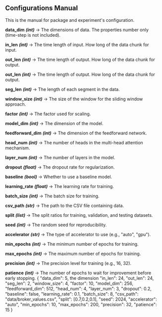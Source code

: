 ## Configurations Manual
This is the manual for package and experiment's configuration.

**data_dim** ***(int)*** ->  The dimensions of data. The properties number only (time-step is not included).

**in_len** ***(int)*** -> The time length of input. How long of the data chunk for input.

**out_len** ***(int)*** -> The time length of output. How long of the data chunk for output.

**out_len** ***(int)*** -> The time length of output. How long of the data chunk for output.

**seg_len** ***(int)*** -> The length of each segment in the data.

**window_size** ***(int)*** -> The size of the window for the sliding window approach.

**factor** ***(int)*** -> The factor used for scaling.

**model_dim** ***(int)*** -> The dimension of the model.

**feedforward_dim** ***(int)*** -> The dimension of the feedforward network.

**head_num** ***(int)*** -> The number of heads in the multi-head attention mechanism.

**layer_num** ***(int)*** -> The number of layers in the model.

**dropout** ***(float)*** -> The dropout rate for regularization.

**baseline** ***(bool)*** -> Whether to use a baseline model.

**learning_rate** ***(float)*** -> The learning rate for training.

**batch_size** ***(int)*** -> The batch size for training.

**csv_path** ***(str)*** -> The path to the CSV file containing data.

**split** ***(list)*** -> The split ratios for training, validation, and testing datasets.

**seed** ***(int)*** -> The random seed for reproducibility.

**accelerator** ***(str)*** -> The type of accelerator to use (e.g., "auto", "gpu").

**min_epochs** ***(int)*** -> The minimum number of epochs for training.

**max_epochs** ***(int)*** -> The maximum number of epochs for training.

**precision** ***(int)*** -> The precision level for training (e.g., 16, 32).

**patience** ***(int)*** -> The number of epochs to wait for improvement before early stopping.
{
    "data_dim": 5, the dimension
    "in_len": 24,
    "out_len": 24,
    "seg_len": 2,
    "window_size": 4,
    "factor": 10,
    "model_dim": 256,
    "feedforward_dim": 512,
    "head_num": 4,
    "layer_num": 3,
    "dropout": 0.2,
    "baseline": false,
    "learning_rate": 0.1,
    "batch_size": 8,
    "csv_path": "data/broker_values.csv",
    "split": [0.7,0.2,0.1],
    "seed": 2024,
    "accelerator": "auto",
    "min_epochs": 10,
    "max_epochs": 200,
    "precision": 32,
    "patience": 15
}
